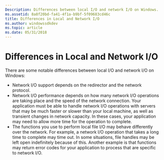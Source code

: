```yaml
---
Description: Differences between local I/O and network I/O on Windows.
ms.assetid: 8a8f20bd-fa41-4f1a-b9bf-5f09683cd46c
title: Differences in Local and Network I/O
ms.author: windowssdkdev
ms.topic: article
ms.date: 05/31/2018
---
```


# Differences in Local and Network I/O

There are some notable differences between local I/O and network I/O on Windows:

-   Network I/O support depends on the redirector and the network protocol.
-   Network I/O performance depends on how many network I/O operations are taking place and the speed of the network connection. Your application must be able to handle network I/O operations with servers that may be much faster or slower than your local machine, as well as transient changes in network capacity. In these cases, your application may need to allow more time for the operation to complete.
-   The functions you use to perform local file I/O may behave differently over the network. For example, a network I/O operation that takes a long time to complete may time out. In some situations, file handles may be left open indefinitely because of this. Another example is that functions may return error codes for your application to process that are specific to network I/O.

 

 



